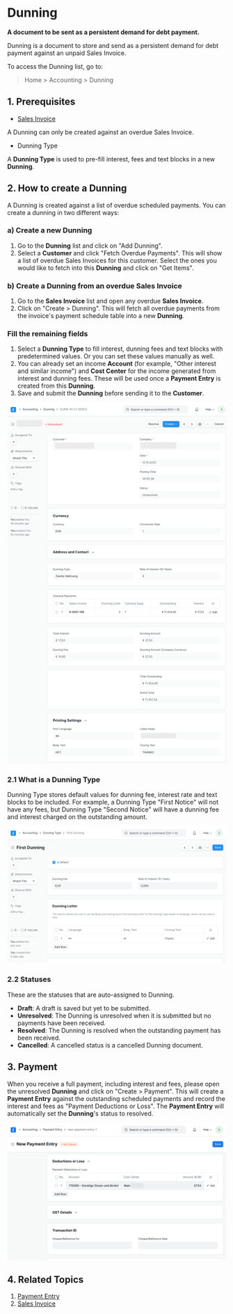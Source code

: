 
# Dunning


**A document to be sent as a persistent demand for debt payment.**


Dunning is a document to store and send as a persistent demand for debt payment against an unpaid Sales Invoice.


To access the Dunning list, go to:



> 
> Home > Accounting > Dunning
> 
> 
> 


## 1. Prerequisites


* [Sales Invoice](/docs/en/accounts/sales-invoice)


A Dunning can only be created against an overdue Sales Invoice.
* Dunning Type


A **Dunning Type** is used to pre-fill interest, fees and text blocks in a new **Dunning**.


## 2. How to create a Dunning


A Dunning is created against a list of overdue scheduled payments. You can create a dunning in two different ways:


### a) Create a new Dunning


1. Go to the **Dunning** list and click on "Add Dunning".
2. Select a **Customer** and click "Fetch Overdue Payments". This will show a list of overdue Sales Invoices for this customer. Select the ones you would like to fetch into this **Dunning** and click on "Get Items".


### b) Create a Dunning from an overdue Sales Invoice


1. Go to the **Sales Invoice** list and open any overdue **Sales Invoice**.
2. Click on "Create > Dunning". This will fetch all overdue payments from the invoice's payment schedule table into a new **Dunning**.


### Fill the remaining fields


1. Select a **Dunning Type** to fill interest, dunning fees and text blocks with predetermined values. Or you can set these values manually as well.
2. You can already set an income **Account** (for example, "Other interest and similar income") and **Cost Center** for the income generated from interest and dunning fees. These will be used once a **Payment Entry** is created from this **Dunning**.
3. Save and submit the **Dunning** before sending it to the **Customer**.


![Dunning example](/files/dunning9768a2.png)


### 2.1 What is a Dunning Type


Dunning Type stores default values for dunning fee, interest rate and text blocks to be included. For example, a Dunning Type "First Notice" will not have any fees, but Dunning Type "Second Notice" will have a dunning fee and interest charged on the outstanding amount.


![Dunning Type](/files/first_dunning.png)


### 2.2 Statuses


These are the statuses that are auto-assigned to Dunning.


* **Draft**: A draft is saved but yet to be submitted.
* **Unresolved**: The Dunning is unresolved when it is submitted but no payments have been received.
* **Resolved**: The Dunning is resolved when the outstanding payment has been received.
* **Cancelled**: A cancelled status is a cancelled Dunning document.


## 3. Payment


When you receive a full payment, including interest and fees, please open the unresolved **Dunning** and click on "Create > Payment". This will create a **Payment Entry** against the outstanding scheduled payments and record the interest and fees as "Payment Deductions or Loss". The **Payment Entry** will automatically set the **Dunning**'s status to resolved.


![Dunning Payment](/files/dunning_payment_entry.png)


## 4. Related Topics


1. [Payment Entry](/docs/en/accounts/payment-entry)
2. [Sales Invoice](/docs/en/accounts/purchase-invoice)



